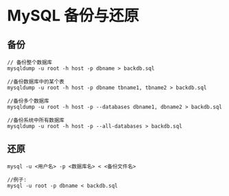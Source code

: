 <h1 style="font-size: 2.5em;"> MySQL 备份与还原</h1>
 


## 备份


`````
// 备份整个数据库
mysqldump -u root -h host -p dbname > backdb.sql

//备份数据库中的某个表
mysqldump -u root -h host -p dbname tbname1, tbname2 > backdb.sql

//备份多个数据库
mysqldump -u root -h host -p --databases dbname1, dbname2 > backdb.sql

//备份系统中所有数据库
mysqldump -u root -h host -p --all-databases > backdb.sql
`````

## 还原
`````
mysql -u <用户名> -p <数据库名> < <备份文件名>

//例子:
mysql -u root -p dbname < backdb.sql
`````